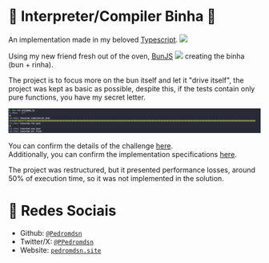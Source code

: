 # 🐔 Interpreter/Compiler Binha 🐔

An implementation made in my beloved [Typescript](https://www.typescriptlang.org/). <img src="https://cdn.discordapp.com/attachments/541005411478667286/1150558270558318592/petpet.gif" height="24" />

Using my new friend fresh out of the oven, [BunJS](https://bun.sh/) <img src="https://user-images.githubusercontent.com/709451/182802334-d9c42afe-f35d-4a7b-86ea-9985f73f20c3.png" height="16" /> creating the binha (bun + rinha). 

The project is to focus more on the bun itself and let it "drive itself", the project was kept as basic as possible, despite this, if the tests contain only pure functions, you have my secret letter.

![Alt text](misc/performace.png)

You can confirm the details of the challenge [here](https://github.com/aripiprazole/rinha-de-compiler).   
Additionally, you can confirm the implementation specifications [here](https://github.com/aripiprazole/rinha-de-compiler/blob/main/SPECS.md).

The project was restructured, but it presented performance losses, around 50% of execution time, so it was not implemented in the solution.

# 🔗 Redes Sociais

- Github: [`@Pedromdsn`](https://github.com/Pedromdsn)
- Twitter/X: [`@PPedromdsn`](https://twitter.com/PPedromdsn)
- Website: [`pedromdsn.site`](https://pedromdsn.site)
